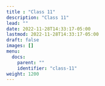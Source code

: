 ```yaml
---
title : "Class 11"
description: "Class 11"
lead: ""
date: 2022-11-28T14:33:17-05:00
lastmod: 2022-11-28T14:33:17-05:00
draft: false
images: []
menu:
  docs:
    parent: ""
    identifier: "class-11"
weight: 1200
---
```

